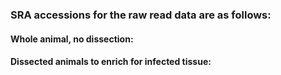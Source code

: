 ### SRA accessions for the raw read data are as follows:
#### Whole animal, no dissection: 
#### Dissected animals to enrich for infected tissue:
